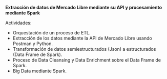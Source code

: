 **Extracción de datos de Mercado Libre mediante su API y procesamiento mediante Spark**

Actividades:

+ Orquestación de un proceso de ETL.
+ Extracción de los datos mediante la API de Mercado Libre usando Postman y Python.
+ Transformación de datos semiestructurados (Json) a estructurados (Data Frame de Spark).
+ Proceso de Data Cleansing y Data Enrichment sobre el Data Frame de Spark.
+ Big Data mediante Spark.

